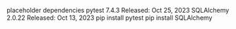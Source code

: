 placeholder
dependencies 
pytest 7.4.3 Released: Oct 25, 2023
SQLAlchemy 2.0.22 Released: Oct 13, 2023
pip install pytest
pip install SQLAlchemy